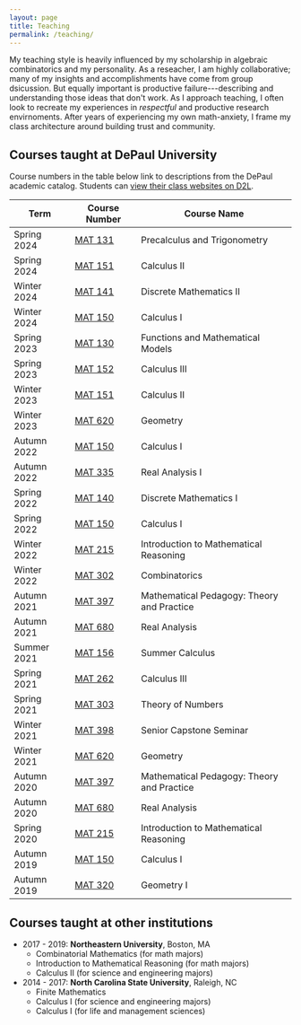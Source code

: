 ```yaml
---
layout: page
title: Teaching
permalink: /teaching/
---
```


My teaching style is heavily influenced by my scholarship in algebraic combinatorics and my personality.
As a reseacher, I am highly collaborative; many of my insights and accomplishments have come from group dsicussion.
But equally important is productive failure---describing and understanding those ideas that don't work.
As I approach teaching, I often look to recreate my experiences in *respectful* and productive research envirnoments.
After years of experiencing my own math-anxiety, I frame my class architecture around building trust and community. 

## Courses taught at DePaul University

Course numbers in the table below link to descriptions from the DePaul academic catalog. Students can [view their class websites on D2L](https://d2l.depaul.edu/).

| Term        | Course Number                                                | Course Name                                |
| ----------- | ------------------------------------------------------------ | ------------------------------------------ |
| Spring 2024 | [MAT 131](https://catalog.depaul.edu/search/?search=mat+131) | Precalculus and Trigonometry               |
| Spring 2024 | [MAT 151](https://catalog.depaul.edu/search/?search=mat+151) | Calculus II                                |
| Winter 2024 | [MAT 141](https://catalog.depaul.edu/search/?search=mat+141) | Discrete Mathematics II                    |
| Winter 2024 | [MAT 150](https://catalog.depaul.edu/search/?search=mat+150) | Calculus I                                 |
| Spring 2023 | [MAT 130](https://catalog.depaul.edu/search/?search=mat+130) | Functions and Mathematical Models          |
| Spring 2023 | [MAT 152](https://catalog.depaul.edu/search/?search=mat+152) | Calculus III                               |
| Winter 2023 | [MAT 151](https://catalog.depaul.edu/search/?search=mat+151) | Calculus II                                |
| Winter 2023 | [MAT 620](https://catalog.depaul.edu/search/?search=mat+620) | Geometry                                   |
| Autumn 2022 | [MAT 150](https://catalog.depaul.edu/search/?search=mat+150) | Calculus I                                 |
| Autumn 2022 | [MAT 335](https://catalog.depaul.edu/search/?search=mat+335) | Real Analysis I                            |
| Spring 2022 | [MAT 140](https://catalog.depaul.edu/search/?search=mat+140) | Discrete Mathematics I                     |
| Spring 2022 | [MAT 150](https://catalog.depaul.edu/search/?search=mat+150) | Calculus I                                 |
| Winter 2022 | [MAT 215](https://catalog.depaul.edu/search/?search=mat+215) | Introduction to Mathematical Reasoning     |
| Winter 2022 | [MAT 302](https://catalog.depaul.edu/search/?search=mat+302) | Combinatorics                              |
| Autumn 2021 | [MAT 397](https://catalog.depaul.edu/search/?search=mat+397) | Mathematical Pedagogy: Theory and Practice |
| Autumn 2021 | [MAT 680](https://catalog.depaul.edu/search/?search=mat+680) | Real Analysis                              |
| Summer 2021 | [MAT 156](https://catalog.depaul.edu/search/?search=mat+156) | Summer Calculus                            |
| Spring 2021 | [MAT 262](https://catalog.depaul.edu/search/?search=mat+262) | Calculus III                               |
| Spring 2021 | [MAT 303](https://catalog.depaul.edu/search/?search=mat+303) | Theory of Numbers                          |
| Winter 2021 | [MAT 398](https://catalog.depaul.edu/search/?search=mat+398) | Senior Capstone Seminar                    |
| Winter 2021 | [MAT 620](https://catalog.depaul.edu/search/?search=mat+620) | Geometry                                   |
| Autumn 2020 | [MAT 397](https://catalog.depaul.edu/search/?search=mat+397) | Mathematical Pedagogy: Theory and Practice |
| Autumn 2020 | [MAT 680](https://catalog.depaul.edu/search/?search=mat+680) | Real Analysis                              |
| Spring 2020 | [MAT 215](https://catalog.depaul.edu/search/?search=mat+215) | Introduction to Mathematical Reasoning     |
| Autumn 2019 | [MAT 150](https://catalog.depaul.edu/search/?search=mat+150) | Calculus I                                 |
| Autumn 2019 | [MAT 320](https://catalog.depaul.edu/search/?search=mat+320) | Geometry I                                 |

## Courses taught at other institutions

* 2017 - 2019: **Northeastern University**, Boston, MA
  - Combinatorial Mathematics (for math majors)
  - Introduction to Mathematical Reasoning (for math majors)
  - Calculus II (for science and engineering majors)
* 2014 - 2017: **North Carolina State University**, Raleigh, NC
  - Finite Mathematics
  - Calculus I (for science and engineering majors)
  - Calculus I (for life and management sciences)

